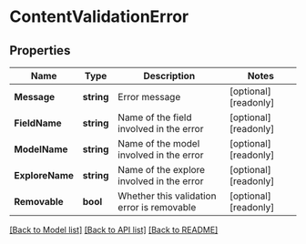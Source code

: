 # ContentValidationError

## Properties

Name | Type | Description | Notes
------------ | ------------- | ------------- | -------------
**Message** | **string** | Error message | [optional] [readonly] 
**FieldName** | **string** | Name of the field involved in the error | [optional] [readonly] 
**ModelName** | **string** | Name of the model involved in the error | [optional] [readonly] 
**ExploreName** | **string** | Name of the explore involved in the error | [optional] [readonly] 
**Removable** | **bool** | Whether this validation error is removable | [optional] [readonly] 

[[Back to Model list]](../README.md#documentation-for-models) [[Back to API list]](../README.md#documentation-for-api-endpoints) [[Back to README]](../README.md)


